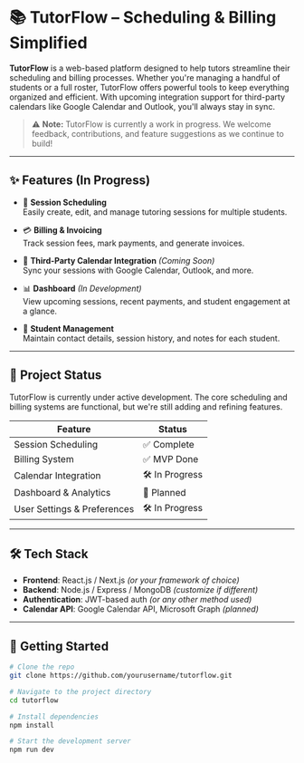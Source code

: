 # 📚 TutorFlow – Scheduling & Billing Simplified

**TutorFlow** is a web-based platform designed to help tutors streamline their scheduling and billing processes. Whether you're managing a handful of students or a full roster, TutorFlow offers powerful tools to keep everything organized and efficient. With upcoming integration support for third-party calendars like Google Calendar and Outlook, you'll always stay in sync.

> ⚠️ **Note:** TutorFlow is currently a work in progress. We welcome feedback, contributions, and feature suggestions as we continue to build!

---

## ✨ Features (In Progress)

- 📅 **Session Scheduling**  
  Easily create, edit, and manage tutoring sessions for multiple students.

- 💳 **Billing & Invoicing**  
  Track session fees, mark payments, and generate invoices.

- 🔗 **Third-Party Calendar Integration** *(Coming Soon)*  
  Sync your sessions with Google Calendar, Outlook, and more.

- 📊 **Dashboard** *(In Development)*  
  View upcoming sessions, recent payments, and student engagement at a glance.

- 📁 **Student Management**  
  Maintain contact details, session history, and notes for each student.

---

## 🚧 Project Status

TutorFlow is currently under active development. The core scheduling and billing systems are functional, but we're still adding and refining features.

| Feature                     | Status         |
|----------------------------|----------------|
| Session Scheduling         | ✅ Complete     |
| Billing System             | ✅ MVP Done     |
| Calendar Integration       | 🛠️ In Progress |
| Dashboard & Analytics      | 🚧 Planned      |
| User Settings & Preferences| 🛠️ In Progress |

---

## 🛠️ Tech Stack

- **Frontend**: React.js / Next.js *(or your framework of choice)*
- **Backend**: Node.js / Express / MongoDB *(customize if different)*
- **Authentication**: JWT-based auth *(or any other method used)*
- **Calendar API**: Google Calendar API, Microsoft Graph *(planned)*

---

## 🚀 Getting Started

```bash
# Clone the repo
git clone https://github.com/yourusername/tutorflow.git

# Navigate to the project directory
cd tutorflow

# Install dependencies
npm install

# Start the development server
npm run dev

